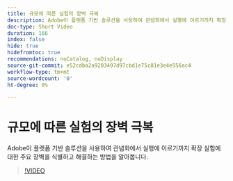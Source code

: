 ```yaml
---
title: 규모에 따른 실험의 장벽 극복
description: Adobe이 플랫폼 기반 솔루션을 사용하여 관념화에서 실행에 이르기까지 확장 실험에 대한 주요 장벽을 식별하고 해결하는 방법을 알아봅니다.
doc-type: Short Video
duration: 166
index: false
hide: true
hidefromtoc: true
recommendations: noCatalog, noDisplay
source-git-commit: e52cdba2a9203497d97cbd1e75c81e3e4e556ac4
workflow-type: tm+mt
source-wordcount: '0'
ht-degree: 0%

---
```



# 규모에 따른 실험의 장벽 극복

Adobe이 플랫폼 기반 솔루션을 사용하여 관념화에서 실행에 이르기까지 확장 실험에 대한 주요 장벽을 식별하고 해결하는 방법을 알아봅니다.

<!-- 62_S531_3442531_165_overcoming-barriers-to-experimentation-at-scale -->
>[!VIDEO](https://video.tv.adobe.com/v/3460382/?learn=on&enablevpops=true&captions=kor)

